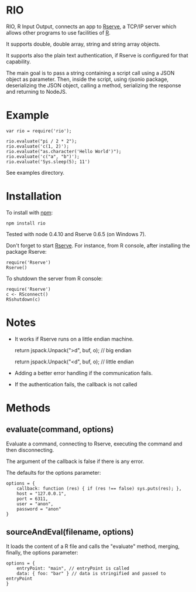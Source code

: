 RIO
======

RIO, R Input Output, connects an app to [Rserve](http://www.rforge.net/Rserve/),
a TCP/IP server which allows other programs to use facilities of [R](http://www.r-project.org).

It supports double, double array, string and string array objects.

It supports also the plain text authentication, if Rserve is configured for that
capability.

The main goal is to pass a string containing a script call using a JSON object 
as parameter. Then, inside the script, using rjsonio package, deserializing
the JSON object, calling a method, serializing the response and returning to 
NodeJS.

Example
========

    var rio = require('rio');

    rio.evaluate("pi / 2 * 2");
    rio.evaluate('c(1, 2)');
    rio.evaluate("as.character('Hello World')");
    rio.evaluate('c("a", "b")');
    rio.evaluate('Sys.sleep(5); 11')

See examples directory.

Installation
============

To install with [npm](http://github.com/isaacs/npm):

    npm install rio

Tested with node 0.4.10 and Rserve 0.6.5 (on Windows 7).

Don't forget to start [Rserve](http://cran.r-project.org/web/packages/Rserve/).
For instance, from R console, after installing the package Rserve:

    require('Rserve')
    Rserve()

To shutdown the server from R console:

    require('Rserve')
    c <- RSconnect()
    RSshutdown(c)

Notes
=====

- It works if Rserve runs on a little endian machine.

    return jspack.Unpack(">d", buf, o); // big endian

    return jspack.Unpack("<d", buf, o); // little endian

- Adding a better error handling if the communication fails.

- If the authentication fails, the callback is not called

Methods
=======

evaluate(command, options)
--------

Evaluate a command, connecting to Rserve, executing the command and then 
disconnecting.

The argument of the callback is false if there is any error.

The defaults for the options parameter:

    options = {
        callback: function (res) { if (res !== false) sys.puts(res); },
        host = "127.0.0.1",
        port = 6311,
        user = "anon",
        password = "anon"
    }


sourceAndEval(filename, options)
-------------

It loads the content of a R file and calls the "evaluate" method, merging,
finally, the options parameter:

    options = {
        entryPoint: "main", // entryPoint is called
        data: { foo: "bar" } // data is stringified and passed to entryPoint
    }

